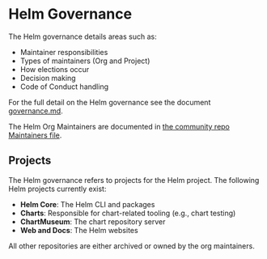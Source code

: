 # Helm Governance

The Helm governance details areas such as:

* Maintainer responsibilities
* Types of maintainers (Org and Project)
* How elections occur
* Decision making
* Code of Conduct handling

For the full detail on the Helm governance see the document [governance.md](governance.md).

The Helm Org Maintainers are documented in [the community repo Maintainers file](../MAINTAINERS.md).

## Projects

The Helm governance refers to projects for the Helm project. The following Helm
projects currently exist:

* **Helm Core**: The Helm CLI and packages
* **Charts**: Responsible for chart-related tooling (e.g., chart testing)
* **ChartMuseum**: The chart repository server
* **Web and Docs**: The Helm websites

All other repositories are either archived or owned by the org maintainers.

